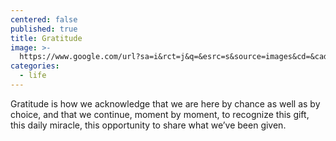 ```yaml
---
centered: false
published: true
title: Gratitude
image: >-
  https://www.google.com/url?sa=i&rct=j&q=&esrc=s&source=images&cd=&cad=rja&uact=8&ved=0ahUKEwjUnqnl3aXRAhXI4iYKHYDyB8wQjRwIBw&url=http%3A%2F%2Fwww.consciousreminder.com%2F2016%2F09%2F19%2Fstart-day-gratitude-change-life-better%2F&psig=AFQjCNH0RuBjiBsU80JpaRzzjXGQ02EdbA&ust=1483524498251209
categories:
  - life
---
```

Gratitude
is how we acknowledge
that we are here by chance
as well as by choice,
and that we continue,
moment by moment,
to recognize this gift,
this daily miracle,
this opportunity to share 
what we’ve been given.
